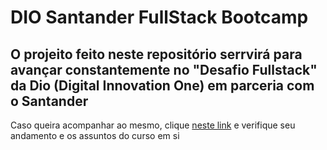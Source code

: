 # DIO Santander FullStack Bootcamp

## O projeito feito neste repositório serrvirá para avançar constantemente no "Desafio Fullstack" da Dio (Digital Innovation One) em parceria com o Santander

Caso queira acompanhar ao mesmo, clique [neste link](https://web.dio.me/track/santander-bootcamp-fullstack-developer) e verifique seu andamento e os assuntos do curso em si
